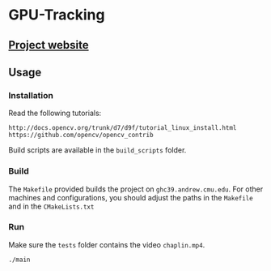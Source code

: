 # GPU-Tracking

[Project website](https://denismerigoux.github.io/GPU-tracking/)
------

## Usage

### Installation

Read the following tutorials:

    http://docs.opencv.org/trunk/d7/d9f/tutorial_linux_install.html
    https://github.com/opencv/opencv_contrib

Build scripts are available in the `build_scripts` folder.

### Build

The `Makefile` provided builds the project on `ghc39.andrew.cmu.edu`. For other machines and configurations, you should adjust the paths in the `Makefile` and in the `CMakeLists.txt`

### Run

Make sure the `tests` folder contains the video `chaplin.mp4`.

```
./main
```
